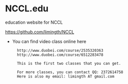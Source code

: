 NCCL.edu
========

education website for NCCL

<https://github.com/limingth/NCCL>

* You can find video class online here

        http://www.duobei.com/course/2535320363
        http://www.duobei.com/course/6512283478
        
        This is the first two classes that you can get.
        
        For more classes, you can contact QQ: 2372614758
        Here is also my email: limingth AT gmail.com
